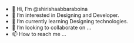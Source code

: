 - 👋 Hi, I’m @shirishaabbaraboina
- 👀 I’m interested in Designing and Developer.
- 🌱 I’m currently learning Designing technologies. 
- 💞️ I’m looking to collaborate on ...
- 📫 How to reach me ...

<!---
shirishaabbaraboina/shirishaabbaraboina is a ✨ special ✨ repository because its `README.md` (this file) appears on your GitHub profile.
You can click the Preview link to take a look at your changes.
--->
